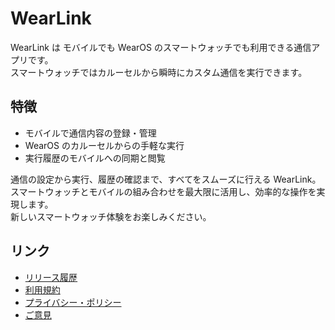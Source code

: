 # WearLink

WearLink は モバイルでも WearOS のスマートウォッチでも利用できる通信アプリです。  
スマートウォッチではカルーセルから瞬時にカスタム通信を実行できます。

## 特徴

- モバイルで通信内容の登録・管理
- WearOS のカルーセルからの手軽な実行
- 実行履歴のモバイルへの同期と閲覧

通信の設定から実行、履歴の確認まで、すべてをスムーズに行える WearLink。  
スマートウォッチとモバイルの組み合わせを最大限に活用し、効率的な操作を実現します。  
新しいスマートウォッチ体験をお楽しみください。

## リンク

- [リリース履歴](changelog.html)
- [利用規約](terms_of_use.html)
- [プライバシー・ポリシー](privacy_policy.html)
- [ご意見](https://forms.gle/LV4HMAfwb9JxwfRG8)